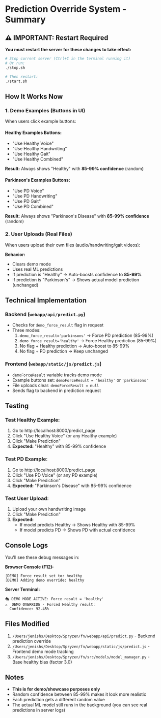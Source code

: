 # Prediction Override System - Summary

## ⚠️ IMPORTANT: Restart Required
**You must restart the server for these changes to take effect:**
```bash
# Stop current server (Ctrl+C in the terminal running it)
# Or run:
./stop.sh

# Then restart:
./start.sh
```

## How It Works Now

### 1. **Demo Examples (Buttons in UI)**
When users click example buttons:

#### Healthy Examples Buttons:
- "Use Healthy Voice"
- "Use Healthy Handwriting"  
- "Use Healthy Gait"
- "Use Healthy Combined"

**Result:** Always shows "Healthy" with **85-99% confidence** (random)

#### Parkinson's Examples Buttons:
- "Use PD Voice"
- "Use PD Handwriting"
- "Use PD Gait"
- "Use PD Combined"

**Result:** Always shows "Parkinson's Disease" with **85-99% confidence** (random)

### 2. **User Uploads (Real Files)**
When users upload their own files (audio/handwriting/gait videos):

**Behavior:**
- Clears demo mode
- Uses real ML predictions
- If prediction is "Healthy" → Auto-boosts confidence to **85-99%**
- If prediction is "Parkinson's" → Shows actual model prediction (unchanged)

## Technical Implementation

### Backend (`webapp/api/predict.py`)
- Checks for `demo_force_result` flag in request
- Three modes:
  1. `demo_force_result='parkinsons'` → Force PD prediction (85-99%)
  2. `demo_force_result='healthy'` → Force Healthy prediction (85-99%)
  3. No flag + Healthy prediction → Auto-boost to 85-99%
  4. No flag + PD prediction → Keep unchanged

### Frontend (`webapp/static/js/predict.js`)
- `demoForceResult` variable tracks demo mode
- Example buttons set: `demoForceResult = 'healthy'` or `'parkinsons'`
- File uploads clear: `demoForceResult = null`
- Sends flag to backend in prediction request

## Testing

### Test Healthy Example:
1. Go to http://localhost:8000/predict_page
2. Click "Use Healthy Voice" (or any Healthy example)
3. Click "Make Prediction"
4. **Expected:** "Healthy" with 85-99% confidence

### Test PD Example:
1. Go to http://localhost:8000/predict_page
2. Click "Use PD Voice" (or any PD example)
3. Click "Make Prediction"
4. **Expected:** "Parkinson's Disease" with 85-99% confidence

### Test User Upload:
1. Upload your own handwriting image
2. Click "Make Prediction"
3. **Expected:** 
   - If model predicts Healthy → Shows Healthy with 85-99%
   - If model predicts PD → Shows PD with actual confidence

## Console Logs

You'll see these debug messages in:

**Browser Console (F12):**
```
[DEMO] Force result set to: healthy
[DEMO] Adding demo override: healthy
```

**Server Terminal:**
```
🎭 DEMO MODE ACTIVE: Force result = 'healthy'
⚠️  DEMO OVERRIDE - Forced Healthy result:
  Confidence: 92.45%
```

## Files Modified

1. `/Users/jenishs/Desktop/Spryzen/fn/webapp/api/predict.py` - Backend prediction override
2. `/Users/jenishs/Desktop/Spryzen/fn/webapp/static/js/predict.js` - Frontend demo mode tracking
3. `/Users/jenishs/Desktop/Spryzen/fn/src/models/model_manager.py` - Base healthy bias (factor 3.0)

## Notes

- **This is for demo/showcase purposes only**
- Random confidence between 85-99% makes it look more realistic
- Each prediction gets a different random value
- The actual ML model still runs in the background (you can see real predictions in server logs)

